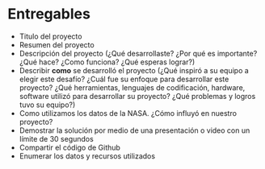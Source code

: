 # Entregables

- Titulo del proyecto
- Resumen del proyecto
- Descripción del proyecto (¿Qué desarrollaste? ¿Por qué es importante? ¿Qué hace? ¿Como funciona? ¿Qué esperas lograr?)
- Describir **como** se desarrolló el proyecto (¿Qué inspiró a su equipo a elegir este desafío? ¿Cuál fue su enfoque para desarrollar este proyecto? ¿Qué herramientas, lenguajes de codificación, hardware, software utilizó para desarrollar su proyecto? ¿Qué problemas y logros tuvo su equipo?)
- Como utilizamos los datos de la NASA. ¿Cómo influyó en nuestro proyecto?
- Demostrar la solución por medio de una presentación o video con un límite de 30 segundos
- Compartir el código de Github
- Enumerar los datos y recursos utilizados